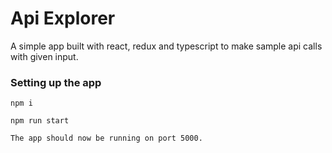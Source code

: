 # Api Explorer

A simple app built with react, redux and typescript to make sample api calls with given input.

### Setting up the app
```
npm i
```
```
npm run start
```
```
The app should now be running on port 5000.
```

